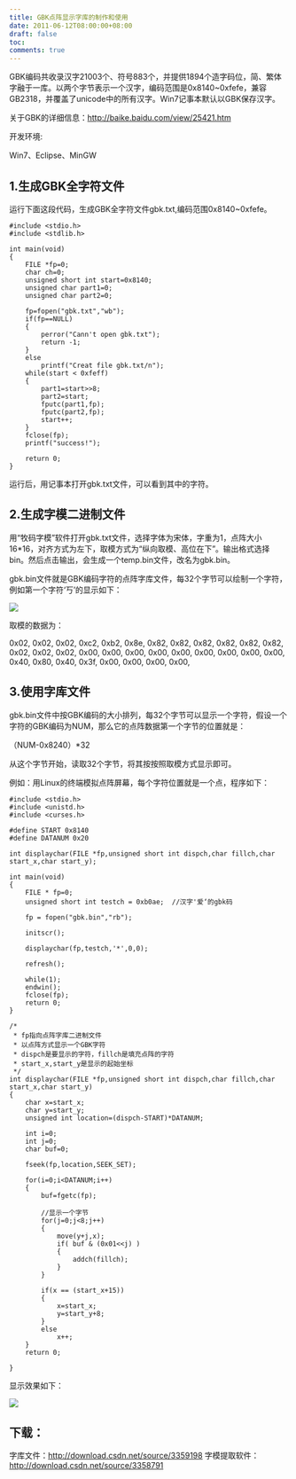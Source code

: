 ```yaml
---
title: GBK点阵显示字库的制作和使用
date: 2011-06-12T08:00:00+08:00
draft: false
toc:
comments: true
---
```



GBK编码共收录汉字21003个、符号883个，并提供1894个造字码位，简、繁体字融于一库。以两个字节表示一个汉字，编码范围是0x8140~0xfefe，兼容GB2318，并覆盖了unicode中的所有汉字。Win7记事本默认以GBK保存汉字。

关于GBK的详细信息：<http://baike.baidu.com/view/25421.htm>
 
开发环境:

Win7、Eclipse、MinGW
 
## 1.生成GBK全字符文件

运行下面这段代码，生成GBK全字符文件gbk.txt,编码范围0x8140~0xfefe。

	#include <stdio.h>
	#include <stdlib.h>
	
	int main(void)
	{
		FILE *fp=0;
		char ch=0;
		unsigned short int start=0x8140;
		unsigned char part1=0;
		unsigned char part2=0;
	
		fp=fopen("gbk.txt","wb");
		if(fp==NULL)
		{
			perror("Cann't open gbk.txt");
			return -1;
		}
		else
			printf("Creat file gbk.txt/n");
		while(start < 0xfeff)
		{
			part1=start>>8;
			part2=start;
			fputc(part1,fp);
			fputc(part2,fp);
			start++;
		}
		fclose(fp);
		printf("success!");
	
		return 0;
	}

运行后，用记事本打开gbk.txt文件，可以看到其中的字符。

## 2.生成字模二进制文件

用“牧码字模”软件打开gbk.txt文件，选择字体为宋体，字重为1，点阵大小16*16，对齐方式为左下，取模方式为“纵向取模、高位在下”。输出格式选择bin。然后点击输出，会生成一个temp.bin文件，改名为gbk.bin。

gbk.bin文件就是GBK编码字符的点阵字库文件，每32个字节可以绘制一个字符，例如第一个字符‘丂’的显示如下：

![](./pics_1.JPG)

取模的数据为：

0x02, 0x02, 0x02, 0xc2, 0xb2, 0x8e, 0x82, 0x82, 0x82, 0x82, 0x82, 0x82, 0x02, 0x02, 0x02, 0x00, 0x00, 0x00, 0x00, 0x00, 0x00, 0x00, 0x00, 0x00, 0x40, 0x80, 0x40, 0x3f, 0x00, 0x00, 0x00, 0x00, 
 
## 3.使用字库文件

gbk.bin文件中按GBK编码的大小排列，每32个字节可以显示一个字符，假设一个字符的GBK编码为NUM，那么它的点阵数据第一个字节的位置就是：

（NUM-0x8240）*32

从这个字节开始，读取32个字节，将其按按照取模方式显示即可。

例如：用Linux的终端模拟点阵屏幕，每个字符位置就是一个点，程序如下：

	#include <stdio.h>
	#include <unistd.h>
	#include <curses.h>
	
	#define START 0x8140
	#define DATANUM 0x20
	
	int displaychar(FILE *fp,unsigned short int dispch,char fillch,char start_x,char start_y);
	
	int main(void)
	{
		FILE * fp=0;
		unsigned short int testch = 0xb0ae;  //汉字'爱‘的gbk码
	
		fp = fopen("gbk.bin","rb");
	
		initscr();
	
		displaychar(fp,testch,'*',0,0);
	
		refresh();
	
		while(1);
		endwin();
		fclose(fp);
		return 0;
	}
	
	/*
	 * fp指向点阵字库二进制文件
	 * 以点阵方式显示一个GBK字符
	 * dispch是要显示的字符，fillch是填充点阵的字符
	 * start_x,start_y是显示的起始坐标
	 */
	int displaychar(FILE *fp,unsigned short int dispch,char fillch,char start_x,char start_y)
	{
		char x=start_x;
		char y=start_y;
		unsigned int location=(dispch-START)*DATANUM;
	
		int i=0;
		int j=0;
		char buf=0;
	
		fseek(fp,location,SEEK_SET);
	
		for(i=0;i<DATANUM;i++)
		{
			buf=fgetc(fp);
	
			//显示一个字节
			for(j=0;j<8;j++)
			{
				move(y+j,x);
				if( buf & (0x01<<j) )
				{
					addch(fillch);
				}
			}
	
			if(x == (start_x+15))
			{
				x=start_x;
				y=start_y+8;
			}
			else
				x++;
		}
		return 0;
	
	}

显示效果如下：

![](./pics_2.JPG)

## 下载：

字库文件：<http://download.csdn.net/source/3359198>
字模提取软件：<http://download.csdn.net/source/3358791>
